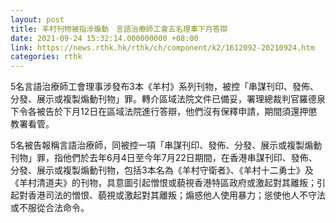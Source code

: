 ```yaml
---
layout: post
title: 羊村刊物被指涉煽動　言語治療師工會五名理事下月答辯
date: 2021-09-24 15:32:14.000000000 +08:00
link: https://news.rthk.hk/rthk/ch/component/k2/1612092-20210924.htm
categories: rthk
---
```


5名言語治療師工會理事涉發布3本《羊村》系列刊物，被控「串謀刊印、發佈、分發、展示或複製煽動刊物」罪。轉介區域法院文件已備妥，署理總裁判官羅德泉下令各被告於下月12日在區域法院進行答辯，他們沒有保釋申請，期間須還押懲教署看管。

5名被告報稱言語治療師，同被控一項「串謀刊印、發佈、分發、展示或複製煽動刊物」罪，指他們於去年6月4日至今年7月22日期間，在香港串謀刊印、發佈、分發、展示或複製煽動刊物，包括3本名為《羊村守衛者》、《羊村十二勇士》及《羊村清道夫》的刊物，具意圖引起憎恨或藐視香港特區政府或激起對其離叛；引起對香港司法的憎恨、藐視或激起對其離叛；煽惑他人使用暴力；慫使他人不守法或不服從合法命令。
